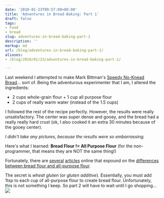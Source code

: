 ```yaml
---
date: '2010-01-23T09:57:00+00:00'
title: 'Adventures in Bread-Baking: Part 1'
draft: false
tags:
- Food
- bread
slug: adventures-in-bread-baking-part-1
description: ''
markup: md
url: /blog/adventures-in-bread-baking-part-1/
aliases:
- /blog/2010/01/23/adventures-in-bread-baking-part-1/

---
```


Last weekend I attempted to make Mark Bittman's [Speedy No-Knead Bread](http://www.nytimes.com/2008/10/08/dining/081mrex.html?_r=1&ref=dining)... sort of. Being the adventurous experimenter that I am, I altered the ingredients:  
* 2 cups whole-grain flour + 1 cup all purpose flour
* 2 cups of really warm water (instead of the 1.5 cups)

  
I followed the rest of the recipe perfectly. However, the results were really unsatisfactory. The center was super dense and gooey, and the bread had a really really hard crust (ok, I also cooked it an extra 30 minutes because of the gooey center).  
  
*I didn't take any pictures, because the results were so embarrassing.*  
  
Here's what I learned: **Bread Flour != All Purpose Flour** (for the non-programmer, that means they are NOT the same thing!)  
  
Fortunately, there are [several](http://www.ehow.com/how_2316531_make-bread-flour.html) [articles](http://www.nestle.com/NutritionHealthAndWellness/Cooking/AskGilla/CookingTips/Bread+flour.htm) online that expound on the [differences between bread flour and all-purpose flour](http://www.ochef.com/97.htm).  
  
The secret is *wheat gluten* (or *gluten additive*). Essentially, you must add 1tsp to each cup of all-purpose flour to create bread flour. Unfortunately, this is not something I keep. So part 2 will have to wait until I go shopping...![](https://blogger.googleusercontent.com/tracker/4123748873183487963-7762217279198189179?l=bradmontgomery.blogspot.com)